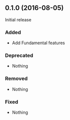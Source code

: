 ## 0.1.0 (2016-08-05)

Initial release

### Added

- Add Fundamental features

### Deprecated

- Nothing

### Removed

- Nothing

### Fixed

- Nothing
